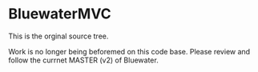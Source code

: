BluewaterMVC
============

This is the orginal source tree.

Work is no longer being beforemed on this code base. Please review and follow the currnet MASTER (v2) of Bluewater.

